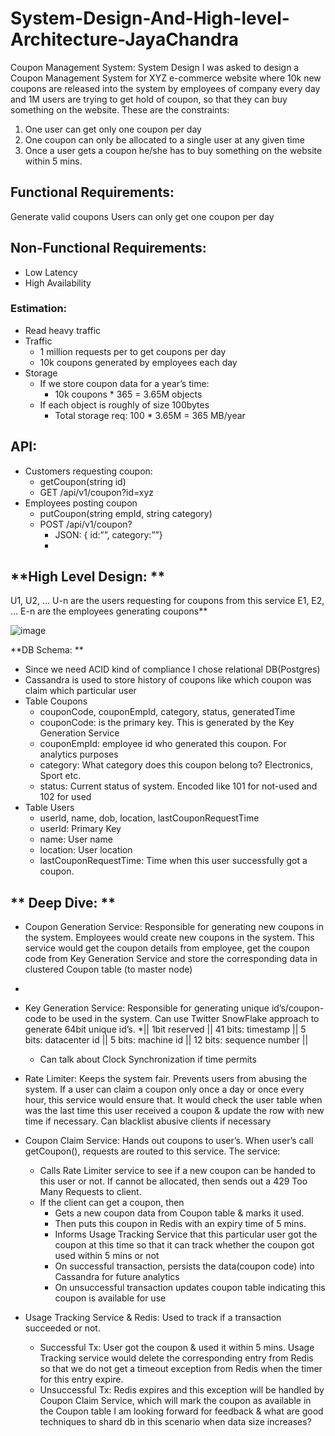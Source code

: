 # System-Design-And-High-level-Architecture-JayaChandra
Coupon Management System: System Design
I was asked to design a Coupon Management System for XYZ e-commerce website where 10k new coupons are released into the system by employees of company every day and 1M users are trying to get hold of coupon, so that they can buy something on the website. These are the constraints:

1. One user can get only one coupon per day
2. One coupon can only be allocated to a single user at any given time
3. Once a user gets a coupon he/she has to buy something on the website within 5 mins.

## Functional Requirements:

Generate valid coupons
Users can only get one coupon per day

## Non-Functional Requirements:

- Low Latency
- High Availability

### Estimation:

- Read heavy traffic
- Traffic
  - 1 million requests per to get coupons per day
  - 10k coupons generated by employees each day
- Storage
  - If we store coupon data for a year’s time:
    - 10k coupons * 365 = 3.65M objects
  - If each object is roughly of size 100bytes
    - Total storage req: 100 * 3.65M = 365 MB/year

## API:

- Customers requesting coupon:
  - getCoupon(string id)
  - GET /api/v1/coupon?id=xyz
- Employees posting coupon
  - putCoupon(string empId, string category)
  - POST /api/v1/coupon?
    - JSON: { id:””, category:””}
    - 
## **High Level Design: **

U1, U2, … U-n are the users requesting for coupons from this service
E1, E2, … E-n are the employees generating coupons**

![image](https://user-images.githubusercontent.com/115500959/201476166-ffd8f2a4-0539-494a-9b79-974fe2c44dc0.png)

**DB Schema: **

- Since we need ACID kind of compliance I chose relational DB(Postgres)
- Cassandra is used to store history of coupons like which coupon was claim which particular user
- Table Coupons
  - couponCode, couponEmpId, category, status, generatedTime
  - couponCode: is the primary key. This is generated by the Key Generation Service
  - couponEmpId: employee id who generated this coupon. For analytics purposes
  - category: What category does this coupon belong to? Electronics, Sport etc.
  - status: Current status of system. Encoded like 101 for not-used and 102 for used
- Table Users
  - userId, name, dob, location, lastCouponRequestTime
  - userId: Primary Key
  - name: User name
  - location: User location
  - lastCouponRequestTime: Time when this user successfully got a coupon.
 
 ## ** Deep Dive: **

- Coupon Generation Service: Responsible for generating new coupons in the system. Employees would create new coupons in the system. This service would get the coupon details from employee, get the coupon code from Key Generation Service and store the corresponding data in clustered Coupon table (to master node)
- 
- Key Generation Service: Responsible for generating unique id’s/coupon-code to be used in the system. Can use Twitter SnowFlake approach to generate 64bit unique id’s.
*|| 1bit reserved || 41 bits: timestamp || 5 bits: datacenter id || 5 bits: machine id || 12 bits: sequence number ||

  - Can talk about Clock Synchronization if time permits
  
- Rate Limiter: Keeps the system fair. Prevents users from abusing the system. If a user can claim a coupon only once a day or once every hour, this service would ensure that. It would check the user table when was the last time this user received a coupon & update the row with new time if necessary. Can blacklist abusive clients if necessary

- Coupon Claim Service: Hands out coupons to user’s. When user’s call getCoupon(), requests are routed to this service. The service:
  - Calls Rate Limiter service to see if a new coupon can be handed to this user or not. If cannot be allocated, then sends out a 429 Too Many Requests to client.
  - If the client can get a coupon, then
    - Gets a new coupon data from Coupon table & marks it used.
    - Then puts this coupon in Redis with an expiry time of 5 mins.
    - Informs Usage Tracking Service that this particular user got the coupon at this time so that it can track whether the coupon got used within 5 mins or not
    - On successful transaction, persists the data(coupon code) into Cassandra for future analytics
    - On unsuccessful transaction updates coupon table indicating this coupon is available for use
- Usage Tracking Service & Redis: Used to track if a transaction succeeded or not.
    - Successful Tx: User got the coupon & used it within 5 mins. Usage Tracking service would delete the corresponding entry from Redis so that we do not get a timeout exception from Redis when the timer for this entry expire.
    - Unsuccessful Tx: Redis expires and this exception will be handled by Coupon Claim Service, which will mark the coupon as available in the Coupon table
I am looking forward for feedback & what are good techniques to shard db in this scenario when data size increases?
